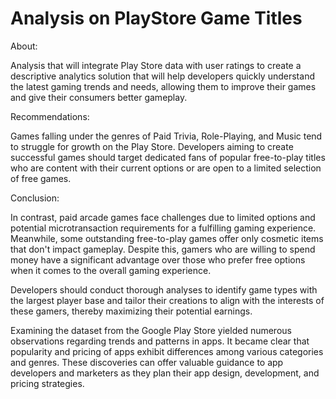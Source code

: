 # Analysis on PlayStore Game Titles

About:

Analysis that will integrate Play Store data with user ratings to create a descriptive analytics solution that will help developers quickly understand the latest gaming trends and needs, allowing them to improve their games and give their consumers better gameplay.

Recommendations:

Games falling under the genres of Paid Trivia, Role-Playing, and Music tend to struggle for growth on the Play Store. Developers aiming to create successful games should target dedicated fans of popular free-to-play titles who are content with their current options or are open to a limited selection of free games.

Conclusion:

In contrast, paid arcade games face challenges due to limited options and potential microtransaction requirements for a fulfilling gaming experience. Meanwhile, some outstanding free-to-play games offer only cosmetic items that don't impact gameplay. Despite this, gamers who are willing to spend money have a significant advantage over those who prefer free options when it comes to the overall gaming experience.

Developers should conduct thorough analyses to identify game types with the largest player base and tailor their creations to align with the interests of these gamers, thereby maximizing their potential earnings.

Examining the dataset from the Google Play Store yielded numerous observations regarding trends and patterns in apps. It became clear that popularity and pricing of apps exhibit differences among various categories and genres. These discoveries can offer valuable guidance to app developers and marketers as they plan their app design, development, and pricing strategies.
